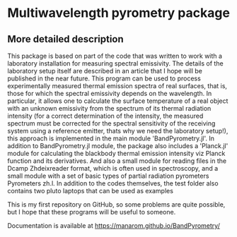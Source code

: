 # Multiwavelength pyrometry package

## More detailed description
  This package is based on part of the code that was written to work with a laboratory installation for measuring spectral emissivity. The details of the laboratory setup itself are described in an article that I hope will be published in the near future. This program can be used to process experimentally measured thermal emission spectra of real surfaces, that is, those for which the spectral emissivity depends on the wavelength. In particular, it allows one to calculate the surface temperature of a real object with an unknown emissivity from the spectrum of its thermal radiation intensity (for a correct determination of the intensity, the measured spectrum must be corrected for the spectral sensitivity of the receiving system using a reference emitter, thats why we need the laboratory setup!), this approach is implemented in the main module 'BandPyrometry.jl'. 
In addition to BandPyrometry.jl module, the package also includes a 'Planck.jl' module for calculating the blackbody thermal emission intensity viz Planck function and its derivatives. And also a small module for reading files in the Dcamp Zhdeixreader format, which is often used in spectroscopy, and a small module with a set of basic types of partial radiation pyrometers Pyrometers zh.l.
In addition to the codes themselves, the test folder also contains two pluto laptops that can be used as examples

This is my first repository on GitHub, so some problems are quite possible, but I hope that these programs will be useful to someone.

Documentation is available at https://manarom.github.io/BandPyrometry/
